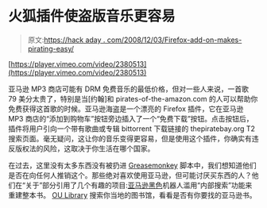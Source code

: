 # 火狐插件使盗版音乐更容易

> 原文:[https://hack aday . com/2008/12/03/Firefox-add-on-makes-pirating-easy/](https://hackaday.com/2008/12/03/firefox-add-on-makes-pirating-easier/)

[https://player.vimeo.com/video/2380513](https://player.vimeo.com/video/2380513)

亚马逊 MP3 商店可能有 DRM 免费音乐的最低价格，但对一些人来说，一首歌 79 美分太贵了，特别是当[约翰]和 pirates-of-the-amazon.com 的人可以帮助你免费获得这首歌的时候。亚马逊海盗是一个漂亮的 Firefox 插件，它在亚马逊 MP3 商店的“添加到购物车”按钮旁边插入了一个“免费下载”按钮。点击按钮后，插件将用户引向一个带有歌曲或专辑 bittorrent 下载链接的 thepiratebay.org T2 搜索页面。毫无疑问，这让你的音乐变得更容易，但是使用这个插件，你确实有违反版权法的风险，这取决于你生活在哪个国家。

在过去，这里没有太多东西没有被扔进 [Greasemonkey](http://www.greasespot.net/) 脚本中，我们想知道他们是否在向任何人推销这个。那些绝对喜欢使用亚马逊，但可能讨厌买东西的人？他们在“关于”部分引用了几个有趣的项目:[亚马逊黑色](http://www.amazon-noir.com/index0000.html)机器人滥用“内部搜索”功能来重建整本书。 [OU Library](http://ouseful.open.ac.uk/blogarchive/006028.html) 搜索你当地的图书馆，看看是否有你要找的亚马逊书。
